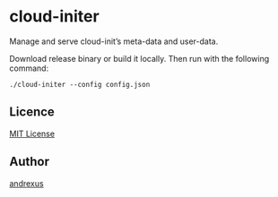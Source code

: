 # cloud-initer
Manage and serve cloud-init’s meta-data and user-data.

Download release binary or build it locally.
Then run with the following command:
```
./cloud-initer --config config.json 
```

## Licence

[MIT License](https://raw.githubusercontent.com/andrexus/terraform-provider-goarubacloud/master/LICENSE.txt)

## Author

[andrexus](https://github.com/andrexus)

